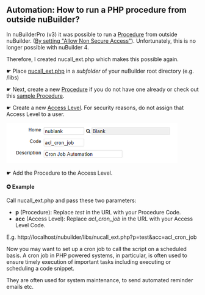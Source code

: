 ## Automation: How to run a PHP procedure from outside nuBuilder?

In nuBuilderPro (v3) it was possible to run a [Procedure](https://wiki.nubuilder.net/nubuilderforte/index.php/Procedures) from outside nuBuilder. 
([By setting "Allow Non Secure Access"](https://wiki.nubuilder.net/nubuilderv3/index.php/Creating_PHP_Code#Allow_Non_Secure_Access)). Unfortunately, this is no longer possible with nuBuilder 4.

Therefore, I created nucall_ext.php which makes this possible again.

☛ Place [nucall_ext.php](nucall_ext.php) in a *subfolder* of your nuBuilder root directory (e.g. /libs)

☛ Next, create a new [Procedure](https://wiki.nubuilder.net/nubuilderforte/index.php/Procedures) if you do not have one already or check out this [sample Procedure](sample_procedure.php). 

☛ Create a new [Access Level](https://wiki.nubuilder.net/nubuilderforte/index.php/User_Access#Creating_an_Access_Level). For security reasons, do not assign that Access Level to a user. 

<p align="left">
  <img src="screenshots/create_access_level.png">
</p>

☛ Add the Procedure to the Access Level.

#### ✪ Example

Call nucall_ext.php and pass these two parameters:

* **p** (Procedure): Replace *test* in the URL with your Procedure Code.
* **acc** (Access Level): Replace *acl_cron_job* in the URL with your Access Level Code.

E.g. http://localhost/nubuilder/libs/nucall_ext.php?p=test&acc=acl_cron_job

Now you may want to set up a cron job to call the script on a scheduled basis.
A cron job in PHP powered systems, in particular, is often used to ensure timely execution of important tasks including executing or scheduling a code 
snippet. 

They are often used for system maintenance, to send automated reminder emails etc.
